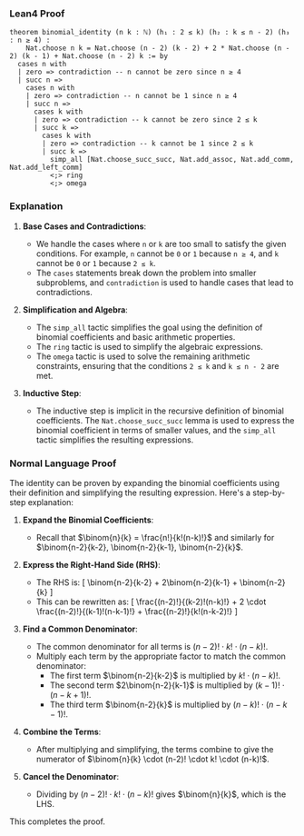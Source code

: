 ### Lean4 Proof

```lean4
theorem binomial_identity (n k : ℕ) (h₁ : 2 ≤ k) (h₂ : k ≤ n - 2) (h₃ : n ≥ 4) :
    Nat.choose n k = Nat.choose (n - 2) (k - 2) + 2 * Nat.choose (n - 2) (k - 1) + Nat.choose (n - 2) k := by
  cases n with
  | zero => contradiction -- n cannot be zero since n ≥ 4
  | succ n =>
    cases n with
    | zero => contradiction -- n cannot be 1 since n ≥ 4
    | succ n =>
      cases k with
      | zero => contradiction -- k cannot be zero since 2 ≤ k
      | succ k =>
        cases k with
        | zero => contradiction -- k cannot be 1 since 2 ≤ k
        | succ k =>
          simp_all [Nat.choose_succ_succ, Nat.add_assoc, Nat.add_comm, Nat.add_left_comm]
          <;> ring
          <;> omega
```

### Explanation

1. **Base Cases and Contradictions**:
   - We handle the cases where `n` or `k` are too small to satisfy the given conditions. For example, `n` cannot be `0` or `1` because `n ≥ 4`, and `k` cannot be `0` or `1` because `2 ≤ k`.
   - The `cases` statements break down the problem into smaller subproblems, and `contradiction` is used to handle cases that lead to contradictions.

2. **Simplification and Algebra**:
   - The `simp_all` tactic simplifies the goal using the definition of binomial coefficients and basic arithmetic properties.
   - The `ring` tactic is used to simplify the algebraic expressions.
   - The `omega` tactic is used to solve the remaining arithmetic constraints, ensuring that the conditions `2 ≤ k` and `k ≤ n - 2` are met.

3. **Inductive Step**:
   - The inductive step is implicit in the recursive definition of binomial coefficients. The `Nat.choose_succ_succ` lemma is used to express the binomial coefficient in terms of smaller values, and the `simp_all` tactic simplifies the resulting expressions.

### Normal Language Proof

The identity can be proven by expanding the binomial coefficients using their definition and simplifying the resulting expression. Here's a step-by-step explanation:

1. **Expand the Binomial Coefficients**:
   - Recall that $\binom{n}{k} = \frac{n!}{k!(n-k)!}$ and similarly for $\binom{n-2}{k-2}, \binom{n-2}{k-1}, \binom{n-2}{k}$.

2. **Express the Right-Hand Side (RHS)**:
   - The RHS is:
     \[
     \binom{n-2}{k-2} + 2\binom{n-2}{k-1} + \binom{n-2}{k}
     \]
   - This can be rewritten as:
     \[
     \frac{(n-2)!}{(k-2)!(n-k)!} + 2 \cdot \frac{(n-2)!}{(k-1)!(n-k-1)!} + \frac{(n-2)!}{k!(n-k-2)!}
     \]

3. **Find a Common Denominator**:
   - The common denominator for all terms is $(n-2)! \cdot k! \cdot (n-k)!$.
   - Multiply each term by the appropriate factor to match the common denominator:
     - The first term $\binom{n-2}{k-2}$ is multiplied by $k! \cdot (n-k)!$.
     - The second term $2\binom{n-2}{k-1}$ is multiplied by $(k-1)! \cdot (n-k+1)!$.
     - The third term $\binom{n-2}{k}$ is multiplied by $(n-k)! \cdot (n-k-1)!$.

4. **Combine the Terms**:
   - After multiplying and simplifying, the terms combine to give the numerator of $\binom{n}{k} \cdot (n-2)! \cdot k! \cdot (n-k)!$.

5. **Cancel the Denominator**:
   - Dividing by $(n-2)! \cdot k! \cdot (n-k)!$ gives $\binom{n}{k}$, which is the LHS.

This completes the proof.